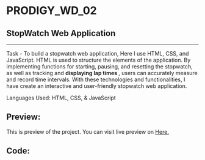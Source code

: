 # PRODIGY_WD_02
## StopWatch Web Application
---
<p> Task - To build a stopwatch web application, Here I use HTML, CSS, and JavaScript. HTML is used to structure the elements of the application. By implementing functions for starting, pausing, and resetting the stopwatch, as well as tracking and <b> displaying lap times </b>, users can accurately measure and record time intervals. With these technologies and functionalities, I have create an interactive and user-friendly stopwatch web application. </p>

<p> Languages Used: HTML, CSS, & JavaScript </p>
<h2>Preview: </h2>
<p>This is preview of the project. You can visit live preview on <a href="" target="_blank"> Here. </a></p>










<h2>Code: </h2>










